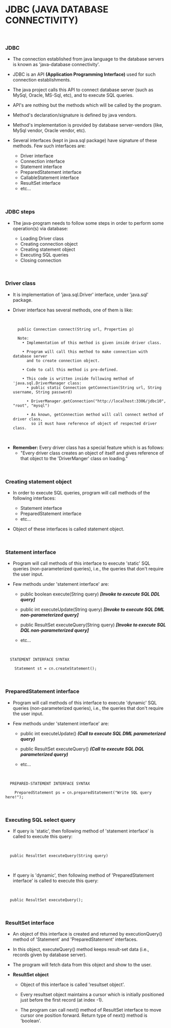 # **JDBC (JAVA DATABASE CONNECTIVITY)**

<br>

### **JDBC**

+ The connection established from java language to the database servers is known as 'java-database connectivity'.

+ JDBC is an API **(Application Programming Interface)** used for such connection establishments.

+ The java project calls this API to connect database server (such as MySql, Oracle, MS-Sql, etc), and to execute SQL queries.

+ API's are nothing but the methods which will be called by the program.

+ Method's declaration/signature is defined by java vendors.

+ Method's implementation is provided by database server-vendors (like, MySql vendor, Oracle vendor, etc).

+ Several interfaces (kept in java.sql package) have signature of these methods. Few such interfaces are:
  + Driver interface
  + Connection interface
  + Statement interface
  + PreparedStatement interface
  + CallableStatement interface
  + ResultSet interface
  + etc...

<br>

### **JDBC steps**

+ The java-program needs to follow some steps in order to perform some operation(s) via database:

  + Loading Driver class
  + Creating connection object
  + Creating statement object
  + Executing SQL queries
  + Closing connection

<br>

### **Driver class**

+ It is implementation of 'java.sql.Driver' interface, under 'java.sql' package.

+ Driver interface has several methods, one of them is like:

  <br>

  ```
    public Connection connect(String url, Properties p)
  
    Note:
      • Implementation of this method is given inside driver class.
      
      • Program will call this method to make connection with database server
        and to create connection object.
      
      • Code to call this method is pre-defined.

      • This code is written inside following method of 'java.sql.DriverManager class:
        ‣ public static Connection getConnection(String url, String username, String password)
        
        ‣ DriverManager.getConnection("http://localhost:3306/jdbc10", "root", "mysql")
        
        ‣ As known, getConnection method will call connect method of driver class,
          so it must have reference of object of respected driver class.
  ```

<br>

+ **Remember:** Every driver class has a special feature which is as follows:
  + "Every driver class creates an object of itself and gives reference of that object to the 'DriverManger' class on loading."

<br>

### **Creating statement object**

+ In order to execute SQL queries, program will call methods of the following interfaces:
  + Statement interface
  + PreparedStatement interface
  + etc...

+ Object of these interfaces is called statement object.

<br>

### **Statement interface**

+ Program will call methods of this interface to execute 'static' SQL queries (non-parameterized queries), i.e., the queries that don't require the user input.

+ Few methods under 'statement interface' are:
  + public boolean execute(String query) **_[Invoke to execute SQL DDL query]_**
  
  + public int executeUpdate(String query) **_[Invoke to execute SQL DML non-parameterized query]_**
  
  + public ResultSet executeQuery(String query) **_[Invoke to execute SQL DQL non-parameterized query]_**
  
  + etc...

<br>

```
  STATEMENT INTERFACE SYNTAX
  
    Statement st = cn.createStatement();
```

<br>

### **PreparedStatement interface**

+ Program will call methods of this interface to execute 'dynamic' SQL queries (non-parameterized queries), i.e., the queries that don't require the user input.

+ Few methods under 'statement interface' are:
  + public int executeUpdate() **_(Call to execute SQL DML parameterized query)_**
  
  + public ResultSet executeQuery() **_(Call to execute SQL DQL parameterized query)_**
  
  + etc...

<br>

```
  PREPARED-STATEMENT INTERFACE SYNTAX
  
    PreparedStatement ps = cn.preparedStatement("Write SQL query here!");
```

<br>

### **Executing SQL select query**

+ If query is 'static', then following method of 'statement interface' is called to execute this query:

<br>

```
  public ResultSet executeQuery(String query)
```

<br>

+ If query is 'dynamic', then following method of 'PreparedStatement interface' is called to execute this query:

<br>

```
  public ResultSet executeQuery();
```

<br>

### **ResultSet interface**

+ An object of this interface is created and returned by executionQuery() method of 'Statement' and 'PreparedStatement' interfaces.

+ In this object, executeQuery() method keeps result-set data (i.e., records given by database server).

+ The program will fetch data from this object and show to the user.

+ **ResultSet object**
  + Object of this interface is called 'resultset object'.
  
  + Every resultset object maintains a cursor which is initially positioned just before the first record (at index -1).
  
  + The program can call next() method of ResultSet interface to move cursor one position forward. Return type of next() method is 'boolean'.

